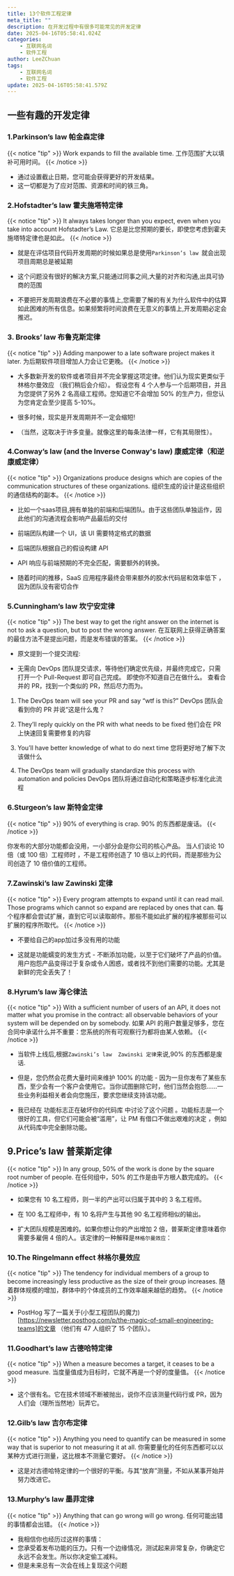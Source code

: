 ```yaml
---
title: 13个软件工程定律
meta_title: ""
description: 在开发过程中有很多可能常见的开发定律
date: 2025-04-16T05:58:41.024Z
categories:
    - 互联网名词
    - 软件工程
author: LeeZChuan
tags:
    - 互联网名词
    - 软件工程
update: 2025-04-16T05:58:41.579Z
---
```


## 一些有趣的开发定律

### 1.Parkinson’s law  帕金森定律

{{< notice "tip" >}}
Work expands to fill the available time.
工作范围扩大以填补可用时间。
{{< /notice >}}

- 通过设置截止日期，您可能会获得更好的开发结果。
- 这一切都是为了应对范围、资源和时间的铁三角。

### 2.Hofstadter’s law  霍夫施塔特定律

{{< notice "tip" >}}
It always takes longer than you expect, even when you take into account Hofstadter’s Law.
它总是比您预期的要长，即使您考虑到霍夫施塔特定律也是如此。
{{< /notice >}}

- 就是在评估项目代码开发周期的时候如果总是使用`Parkinson’s law `就会出现项目周期总是被延期

- 这个问题没有很好的解决方案,只能通过同事之间,大量的对齐和沟通,出具可协商的范围

- 不要把开发周期浪费在不必要的事情上,您需要了解的有关为什么软件中的估算如此困难的所有信息。如果频繁将时间浪费在无意义的事情上,开发周期必定会推迟。


### 3. Brooks’ law  布鲁克斯定律

{{< notice "tip" >}}
Adding manpower to a late software project makes it later.
为后期软件项目增加人力会让它更晚。
{{< /notice >}}


- 大多数新开发的软件或者项目并不完全掌握这项定律。他们认为现实更类似于林格尔曼效应 （我们稍后会介绍）。 假设您有 4 个人参与一个后期项目，并且为您提供了另外 2 名高级工程师。您知道它不会增加 50% 的生产力，但您认为您肯定会至少提高 5-10%。

- 很多时候，现实是开发周期并不一定会缩短!

- （当然，这取决于许多变量。就像这里的每条法律一样，它有其局限性）。


### 4.Conway’s law (and the Inverse Conway's law) 康威定律（和逆康威定律）


{{< notice "tip" >}}
Organizations produce designs which are copies of the communication structures of these organizations.
组织生成的设计是这些组织的通信结构的副本。
{{< /notice >}}

- 比如一个saas项目,拥有单独的前端和后端团队。由于这些团队单独运作，因此他们的沟通流程会影响产品最后的交付

- 前端团队构建一个 UI，该 UI 需要特定格式的数据

- 后端团队根据自己的假设构建 API

- API 响应与前端预期的不完全匹配，需要额外的转换。

- 随着时间的推移，SaaS 应用程序最终会带来额外的胶水代码层和效率低下 ，因为团队没有密切合作

### 5.Cunningham’s law  坎宁安定律

{{< notice "tip" >}}
The best way to get the right answer on the internet is not to ask a question, but to post the wrong answer.
在互联网上获得正确答案的最佳方法不是提出问题，而是发布错误的答案。
{{< /notice >}}

- 原文提到一个提交流程:

- 无需向 DevOps 团队提交请求，等待他们确定优先级，并最终完成它，只需打开一个 Pull-Request 即可自己完成。 即使你不知道自己在做什么。 查看合并的 PR，找到一个类似的 PR，然后尽力而为。

1. The DevOps team will see your PR and say “wtf is this?”
DevOps 团队会看到你的 PR 并说“这是什么鬼？

2. They’ll reply quickly on the PR with what needs to be fixed
他们会在 PR 上快速回复需要修复的内容

3. You’ll have better knowledge of what to do next time
您将更好地了解下次该做什么

4. The DevOps team will gradually standardize this process with automation and policies
DevOps 团队将通过自动化和策略逐步标准化此流程

### 6.Sturgeon’s law  斯特金定律
{{< notice "tip" >}}
90% of everything is crap.
90% 的东西都是废话。
{{< /notice >}}

你发布的大部分功能都会没用，一小部分会是你公司的核心产品。 当人们谈论 10 倍（或 100 倍）工程师时 ，不是工程师创造了 10 倍以上的代码，而是那些为公司创造了 10 倍价值的工程师。

### 7.Zawinski’s law  Zawinski 定律

{{< notice "tip" >}}
Every program attempts to expand until it can read mail. Those programs which cannot so expand are replaced by ones that can.
每个程序都会尝试扩展，直到它可以读取邮件。那些不能如此扩展的程序被那些可以扩展的程序所取代。
{{< /notice >}}

- 不要给自己的app加过多没有用的功能

- 这就是功能蠕变的发生方式 - 不断添加功能，以至于它们破坏了产品的价值。用户抱怨产品变得过于复杂或令人困惑，或者找不到他们需要的功能。尤其是新鲜的完全丢失了！


### 8.Hyrum’s law  海仑律法

{{< notice "tip" >}}
With a sufficient number of users of an API, it does not matter what you promise in the contract: all observable behaviors of your system will be depended on by somebody.
如果 API 的用户数量足够多，您在合同中承诺什么并不重要：您系统的所有可观察行为都将由某人依赖。
{{< /notice >}}


- 当软件上线后,根据`Zawinski’s law  Zawinski 定律`来说,90% 的东西都是废话.

- 但是，您仍然会花费大量时间来维护 100% 的功能 - 因为一旦你发布了某些东西，至少会有一个客户会使用它。当你试图删除它时，他们当然会抱怨......一些业务利益相关者会向您施压，要求您继续支持该功能。

- 我已经在 功能标志正在破坏你的代码库 中讨论了这个问题 。功能标志是一个很好的工具，但它们可能会被“滥用”，让 PM 有借口不做出艰难的决定 ，例如从代码库中完全删除功能。



## 9.Price’s law  普莱斯定律

{{< notice "tip" >}}
In any group, 50% of the work is done by the square root number of people.
在任何组中，50% 的工作是由平方根人数完成的。
{{< /notice >}}

- 如果您有 10 名工程师，则一半的产出可以归属于其中的 3 名工程师。

- 在 100 名工程师中，有 10 名将产生与其他 90 名工程师相似的输出。

- 扩大团队规模是困难的。如果你想让你的产出增加 2 倍，普莱斯定律意味着你需要多雇佣 4 倍的人。该定律的一种解释是`林格尔曼效应`：

### 10.The Ringelmann effect  林格尔曼效应

{{< notice "tip" >}}
The tendency for individual members of a group to become increasingly less productive as the size of their group increases.
随着群体规模的增加，群体中的个体成员的工作效率越来越低的趋势。
{{< /notice >}}

- PostHog 写了一篇关于(小型工程团队的魔力)[https://newsletter.posthog.com/p/the-magic-of-small-engineering-teams]的文章 （他们有 47 人组织了 15 个团队）。

### 11.Goodhart’s law  古德哈特定律

{{< notice "tip" >}}
When a measure becomes a target, it ceases to be a good measure.
当度量值成为目标时，它就不再是一个好的度量值。
{{< /notice >}}

- 这个很有名。它在技术领域不断被抛出，说你不应该测量代码行或 PR，因为人们会（理所当然地）玩弄它。



### 12.Gilb’s law  吉尔布定律

{{< notice "tip" >}}
Anything you need to quantify can be measured in some way that is superior to not measuring it at all.
你需要量化的任何东西都可以以某种方式进行测量，这比根本不测量它要好。
{{< /notice >}}

- 这是对古德哈特定律的一个很好的平衡。与其“放弃”测量，不如从某事开始并努力改进它。

### 13.Murphy’s law  墨菲定律

{{< notice "tip" >}}
Anything that can go wrong will go wrong.
任何可能出错的事情都会出错。
{{< /notice >}}

- 我相信你也经历过这样的事情：
- 您承受着发布功能的压力。只有一个边缘情况，测试起来非常复杂，你确定它永远不会发生。所以你决定偷工减料。
- 但是未来总有一次会在线上复现这个问题
